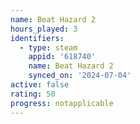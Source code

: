 ```yaml
---
name: Beat Hazard 2
hours_played: 3
identifiers:
  - type: steam
    appid: '618740'
    name: Beat Hazard 2
    synced_on: '2024-07-04'
active: false
rating: 50
progress: notapplicable
---
```


